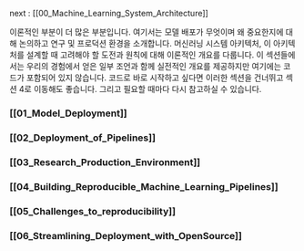next : [[00_Machine_Learning_System_Architecture]]

이론적인 부분이 더 많은 부분입니다. 여기서는 모델 배포가 무엇이며 왜 중요한지에 대해 논의하고 연구 및 프로덕션 환경을 소개합니다. 머신러닝 시스템 아키텍처, 이 아키텍처를 설계할 때 고려해야 할 도전과 원칙에 대해 이론적인 개요를 다룹니다. 이 섹션들에서는 우리의 경험에서 얻은 일부 조언과 함께 실전적인 개요를 제공하지만 여기에는 코드가 포함되어 있지 않습니다. 코드로 바로 시작하고 싶다면 이러한 섹션을 건너뛰고 섹션 4로 이동해도 좋습니다. 그리고 필요할 때마다 다시 참고하실 수 있습니다.
### [[01_Model_Deployment]]
### [[02_Deployment_of_Pipelines]]
### [[03_Research_Production_Environment]]
### [[04_Building_Reproducible_Machine_Learning_Pipelines]]
### [[05_Challenges_to_reproducibility]]
### [[06_Streamlining_Deployment_with_OpenSource]]